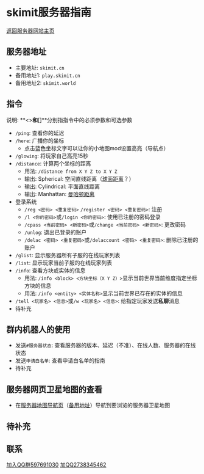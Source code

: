# skimit服务器指南
[返回服务器网站主页](../)
## 服务器地址
- 主要地址: `skimit.cn`
- 备用地址1: `play.skimit.cn`
- 备用地址2: `skimit.world`

## 指令
说明: **<>**和**[]**分别指指令中的必须参数和可选参数
- `/ping`: 查看你的延迟  
- `/here`: 广播你的坐标  
  - 点击蓝色坐标文字可以让你的小地图mod设置高亮（导航点）  
- `/glowing`: 将玩家自己高亮15秒  
- `/distance`: 计算两个坐标的距离  
  - 用法: `/distance from X Y Z to X Y Z`  
  - 输出: Spherical: 空间直线距离（[球面距离](https://baike.baidu.com/item/%E7%90%83%E9%9D%A2%E8%B7%9D%E7%A6%BB)？）  
  - 输出: Cylindrical: 平面直线距离  
  - 输出: Manhattan: [曼哈顿距离](https://baike.baidu.com/item/%E6%9B%BC%E5%93%88%E9%A1%BF%E8%B7%9D%E7%A6%BB)  
- 登录系统  
  - `/reg <密码> <重复密码>` `/register <密码> <重复密码>`: 注册  
  - `/l <你的密码>`或`/login <你的密码>`: 使用已注册的密码登录  
  - `/cpass <当前密码> <新密码>`或`/change <当前密码> <新密码>`: 更改密码  
  - `/unlog`: 退出已登录的账户  
  - `/delac <密码> <重复密码>`或`/delaccount <密码> <重复密码>`: 删除已注册的账户  
- `/glist`: 显示服务器所有子服的在线玩家列表  
- `/list`: 显示玩家当前子服的在线玩家列表  
- `/info`: 查看方块或实体的信息  
  - 用法: `/info <block> <方块坐标（X Y Z）>`显示当前世界当前维度指定坐标方块的信息  
  - 用法: `/info <entity> <实体名称>`显示当前世界已存在的实体的信息  
- `/tell <玩家名> <信息>`或`/w <玩家名> <信息>`: 给指定玩家发送**私聊**消息
- 待补充 

## 群内机器人的使用
- 发送`#服务器状态`: 查看服务器的版本、延迟（不准）、在线人数、服务器的在线状态  
- 发送`申请白名单`: 查看申请白名单的指南
- 待补充  

## 服务器网页卫星地图的查看
- 在[服务器地图导航页](http://map.skimit.cn)（[备用地址](http://map.skimit.cn)）导航到要浏览的服务器卫星地图  

## 待补充

## 联系
[加入QQ群597691030](https://jq.qq.com/?_wv=1027&k=5GAlEKg)
[加QQ2738345462](http://wpa.qq.com/msgrd?v=3&uin=2738345462&site=qq&menu=yes)
